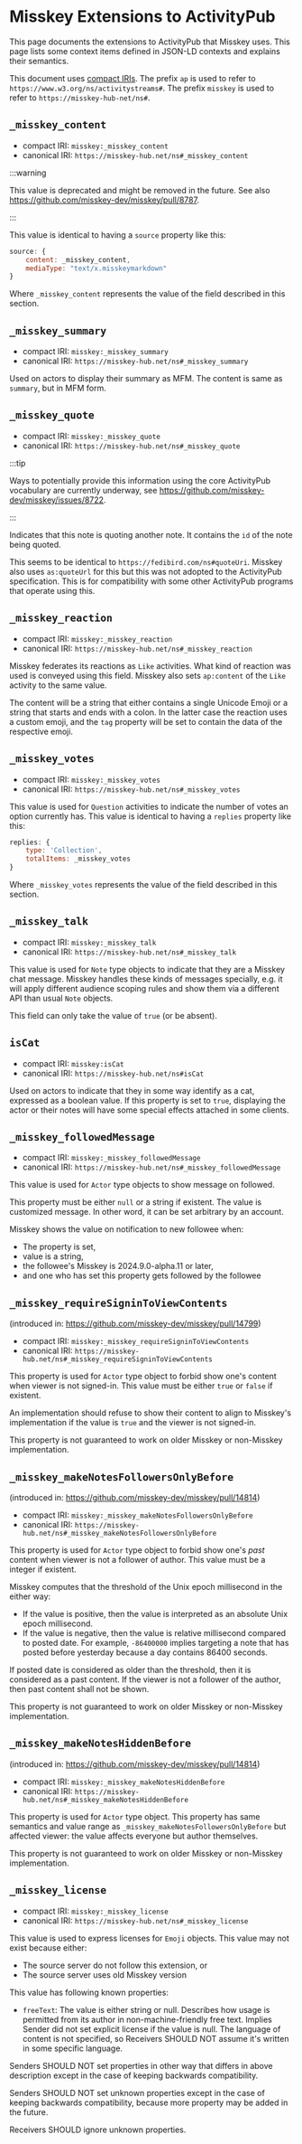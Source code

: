 # Misskey Extensions to ActivityPub

This page documents the extensions to ActivityPub that Misskey uses. This page lists some context items defined in JSON-LD contexts and explains their semantics.

This document uses [compact IRIs](https://www.w3.org/TR/json-ld/#dfn-compact-iri).
The prefix `ap` is used to refer to `https://www.w3.org/ns/activitystreams#`.
The prefix `misskey` is used to refer to `https://misskey-hub-net/ns#`.

## `_misskey_content`

- compact IRI: `misskey:_misskey_content`
- canonical IRI: `https://misskey-hub.net/ns#_misskey_content`

:::warning

This value is deprecated and might be removed in the future.
See also <https://github.com/misskey-dev/misskey/pull/8787>.

:::

This value is identical to having a `source` property like this:

```js
source: {
	content: _misskey_content,
	mediaType: "text/x.misskeymarkdown"
}
```

Where `_misskey_content` represents the value of the field described in this section.

## `_misskey_summary`

- compact IRI: `misskey:_misskey_summary`
- canonical IRI: `https://misskey-hub.net/ns#_misskey_summary`

Used on actors to display their summary as MFM. The content is same as `summary`, but in MFM form.

## `_misskey_quote`

- compact IRI: `misskey:_misskey_quote`
- canonical IRI: `https://misskey-hub.net/ns#_misskey_quote`

:::tip

Ways to potentially provide this information using the core ActivityPub vocabulary are currently underway, see <https://github.com/misskey-dev/misskey/issues/8722>.

:::

Indicates that this note is quoting another note. It contains the `id` of the note being quoted.

This seems to be identical to `https://fedibird.com/ns#quoteUri`.
Misskey also uses `as:quoteUrl` for this but this was not adopted to the ActivityPub specification.
This is for compatibility with some other ActivityPub programs that operate using this.

## `_misskey_reaction`

- compact IRI: `misskey:_misskey_reaction`
- canonical IRI: `https://misskey-hub.net/ns#_misskey_reaction`

Misskey federates its reactions as `Like` activities.
What kind of reaction was used is conveyed using this field.
Misskey also sets `ap:content` of the `Like` activity to the same value.

The content will be a string that either contains a single Unicode Emoji or a string that starts and ends with a colon. In the latter case the reaction uses a custom emoji, and the `tag` property will be set to contain the data of the respective emoji.

## `_misskey_votes`

- compact IRI: `misskey:_misskey_votes`
- canonical IRI: `https://misskey-hub.net/ns#_misskey_votes`

This value is used for `Question` activities to indicate the number of votes an option currently has.
This value is identical to having a `replies` property like this:

```js
replies: {
	type: 'Collection',
	totalItems: _misskey_votes
}
```

Where `_misskey_votes` represents the value of the field described in this section.

## `_misskey_talk`

- compact IRI: `misskey:_misskey_talk`
- canonical IRI: `https://misskey-hub.net/ns#_misskey_talk`

This value is used for `Note` type objects to indicate that they are a Misskey chat message.
Misskey handles these kinds of messages specially, e.g. it will apply different audience scoping rules and show them via a different API than usual `Note` objects.

This field can only take the value of `true` (or be absent).

## `isCat`

- compact IRI: `misskey:isCat`
- canonical IRI: `https://misskey-hub.net/ns#isCat`

Used on actors to indicate that they in some way identify as a cat, expressed as a boolean value.
If this property is set to `true`, displaying the actor or their notes will have some special effects attached in some clients.

## `_misskey_followedMessage`
- compact IRI: `misskey:_misskey_followedMessage`
- canonical IRI: `https://misskey-hub.net/ns#_misskey_followedMessage`

This value is used for `Actor` type objects to show message on followed.

This property must be either `null` or a string if existent.
The value is customized message. In other word, it can be set arbitrary by an account.

Misskey shows the value on notification to new followee when:
- The property is set,
- value is a string,
- the followee's Misskey is 2024.9.0-alpha.11 or later,
- and one who has set this property gets followed by the followee

## `_misskey_requireSigninToViewContents`
(introduced in: https://github.com/misskey-dev/misskey/pull/14799)

- compact IRI: `misskey:_misskey_requireSigninToViewContents`
- canonical IRI: `https://misskey-hub.net/ns#_misskey_requireSigninToViewContents`

This property is used for `Actor` type object to forbid show one's content when viewer is not signed-in.
This value must be either `true` or `false` if existent.

An implementation should refuse to show their content to align to Misskey's implementation if the value is `true` and the viewer is not signed-in.

This property is not guaranteed to work on older Misskey or non-Misskey implementation.

## `_misskey_makeNotesFollowersOnlyBefore`
(introduced in: https://github.com/misskey-dev/misskey/pull/14814)

- compact IRI: `misskey:_misskey_makeNotesFollowersOnlyBefore`
- canonical IRI: `https://misskey-hub.net/ns#_misskey_makeNotesFollowersOnlyBefore`

This property is used for `Actor` type object to forbid show one's *past* content when viewer is not a follower of author.
This value must be a integer if existent.

Misskey computes that the threshold of the Unix epoch millisecond in the either way:
- If the value is positive, then the value is interpreted as an absolute Unix epoch millisecond.
- If the value is negative, then the value is relative millisecond compared to posted date. For example, `-86400000` implies targeting a note that has posted before yesterday because a day contains 86400 seconds.

If posted date is considered as older than the threshold, then it is considered as a past content. 
If the viewer is not a follower of the author, then past content shall not be shown.

This property is not guaranteed to work on older Misskey or non-Misskey implementation.

## `_misskey_makeNotesHiddenBefore`
(introduced in: https://github.com/misskey-dev/misskey/pull/14814)

- compact IRI: `misskey:_misskey_makeNotesHiddenBefore`
- canonical IRI: `https://misskey-hub.net/ns#_misskey_makeNotesHiddenBefore`

This property is used for `Actor` type object. This property has same semantics and value range as `_misskey_makeNotesFollowersOnlyBefore` but affected viewer: the value affects everyone but author themselves.

This property is not guaranteed to work on older Misskey or non-Misskey implementation.

## `_misskey_license`

- compact IRI: `misskey:_misskey_license`
- canonical IRI: `https://misskey-hub.net/ns#_misskey_license`

This value is used to express licenses for `Emoji` objects.
This value may not exist because either:

- The source server do not follow this extension, or
- The source server uses old Misskey version

This value has following known properties:

- `freeText`: The value is either string or null. Describes how usage is permitted from its author in non-machine-friendly free text. Implies Sender did not set explicit license if the value is null. The language of content is not specified, so Receivers SHOULD NOT assume it's written in some specific language.

Senders SHOULD NOT set properties in other way that differs in above description except in the case of keeping backwards compatibility.

Senders SHOULD NOT set unknown properties except in the case of keeping backwards compatibility, because more property may be added in the future.

Receivers SHOULD ignore unknown properties.
